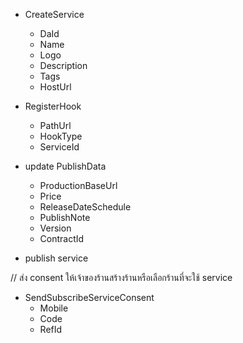 - CreateService
    - DaId
    - Name
    - Logo
    - Description
    - Tags
    - HostUrl

- RegisterHook
    - PathUrl
    - HookType
    - ServiceId






- update PublishData
    - ProductionBaseUrl
    - Price
    - ReleaseDateSchedule
    - PublishNote
    - Version
    - ContractId

- publish service






// ส่ง consent ให้เจ้าของร้านสร้างร้านหรือเลือกร้านที่จะใช้ service
- SendSubscribeServiceConsent
    - Mobile
    - Code
    - RefId